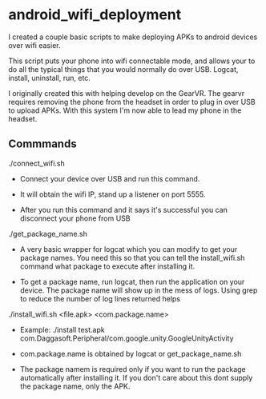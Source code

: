 # android_wifi_deployment
I created a couple basic scripts to make deploying APKs to android devices over wifi easier.

This script puts your phone into wifi connectable mode, and allows your to do all the typical things that you would normally do over USB. Logcat, install, uninstall, run, etc.

I originally created this with helping develop on the GearVR. The gearvr requires removing the phone from the headset in order to plug in over USB to upload APKs. With this system I'm now able to lead my phone in the headset.

## Commmands
./connect_wifi.sh

  -  Connect your device over USB and run this command. 

  -  It will obtain the wifi IP, stand up a listener on port 5555.

  -  After you run this command and it says it's successful you can disconnect your phone from USB

./get_package_name.sh <search-pattern>

  -  A very basic wrapper for logcat which you can modify to get your package names. You need this so that you can tell the install_wifi.sh command what package to execute after installing it.

  -  To get a package name, run logcat, then run the application on your device. The package name will show up in the mess of logs. Using grep to reduce the number of log lines returned helps

./install_wifi.sh <file.apk> <com.package.name>

  -  Example: ./install test.apk com.Daggasoft.Peripheral/com.google.unity.GoogleUnityActivity

  -  com.package.name is obtained by logcat or get_package_name.sh

  -  The package namem is required only if you want to run the package automatically after installing it. If you don't care about this dont supply the package name, only the APK.



